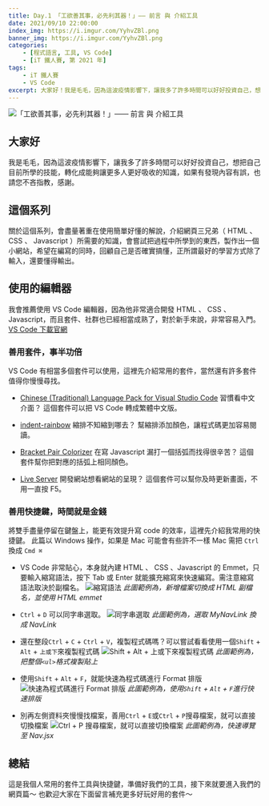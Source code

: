 ```yaml
---
title: Day.1 「工欲善其事，必先利其器！」—— 前言 與 介紹工具
date: 2021/09/10 22:00:00
index_img: https://i.imgur.com/YyhvZBl.png
banner_img: https://i.imgur.com/YyhvZBl.png
categories:
    - [程式語言, 工具, VS Code]
    - [iT 鐵人賽, 第 2021 年]
tags: 
    - iT 鐵人賽
    - VS Code
excerpt: 大家好！我是毛毛，因為這波疫情影響下，讓我多了許多時間可以好好投資自己，想把自己目前所學的技能，轉化成能夠讓更多人更好吸收的知識，如果有發現內容有誤，也請您不吝指教，感謝。
---
```


![「工欲善其事，必先利其器！」—— 前言 與 介紹工具](https://i.imgur.com/YyhvZBl.png)

## 大家好

我是毛毛，因為這波疫情影響下，讓我多了許多時間可以好好投資自己，想把自己目前所學的技能，轉化成能夠讓更多人更好吸收的知識，如果有發現內容有誤，也請您不吝指教，感謝。

## 這個系列

關於這個系列，會盡量著重在使用簡單好懂的解說，介紹網頁三兄弟（ HTML 、 CSS 、 Javascript ）所需要的知識，會嘗試把過程中所學到的東西，製作出一個小網站，希望在編寫的同時，回顧自己是否確實搞懂，正所謂最好的學習方式除了輸入，還要懂得輸出。

## 使用的編輯器

我會推薦使用 VS Code 編輯器，因為他非常適合開發 HTML 、 CSS 、 Javascript，而且套件、社群也已經相當成熟了，對於新手來說，非常容易入門。
[VS Code 下載官網](https://code.visualstudio.com/download)

### 善用套件，事半功倍

VS Code 有相當多個套件可以使用，這裡先介紹常用的套件，當然還有許多套件值得你慢慢尋找。

- [Chinese (Traditional) Language Pack for Visual Studio Code](https://marketplace.visualstudio.com/items?itemName=MS-CEINTL.vscode-language-pack-zh-hant)
    習慣看中文介面？ 這個套件可以把 VS Code 轉成繁體中文版。

- [indent-rainbow](https://marketplace.visualstudio.com/items?itemName=oderwat.indent-rainbow)
    縮排不知縮到哪去？ 幫縮排添加顏色，讓程式碼更加容易閱讀。

- [Bracket Pair Colorizer](https://marketplace.visualstudio.com/items?itemName=CoenraadS.bracket-pair-colorizer)
    在寫 Javascript 漏打一個括弧而找得很辛苦？ 這個套件幫你把對應的括弧上相同顏色。

- [Live Server](https://marketplace.visualstudio.com/items?itemName=ritwickdey.LiveServer)
    開發網站想看網站的呈現？ 這個套件可以幫你及時更新畫面，不用一直按 F5。

### 善用快捷鍵，時間就是金錢

將雙手盡量停留在鍵盤上，能更有效提升寫 code 的效率，這裡先介紹我常用的快捷鍵。
此篇以 Windows 操作，如果是 Mac 可能會有些許不一樣
Mac 需把 `Ctrl` 換成 `Cmd ⌘`

- VS Code 非常貼心，本身就內建 HTML 、 CSS 、Javascript 的 Emmet，只要輸入縮寫語法，按下 Tab 或 Enter 就能擴充縮寫來快速編寫。需注意縮寫語法取決於副檔名。
  ![縮寫語法](https://i.imgur.com/Vi5ZXGn.gif)
  *此圖範例為，新增檔案切換成 HTML 副檔名，並使用 HTML emmet*

- `Ctrl` + `D` 可以同字串選取。
  ![同字串選取](https://i.imgur.com/zWquMNw.gif)
  *此圖範例為，選取 MyNavLink 換成 NavLink*

- 還在整段`Ctrl` + `C` + `Ctrl` + `V`，複製程式碼嗎？可以嘗試看看使用一個`Shift` + `Alt` + `上或下`來複製程式碼
  ![Shift + Alt + 上或下來複製程式碼](https://i.imgur.com/Li08fjb.gif)
  *此圖範例為，把整個`<ul>`格式複製貼上*

- 使用`Shift` + `Alt` + `F`，就能快速為程式碼進行 Format 排版
  ![快速為程式碼進行 Format 排版](https://i.imgur.com/lJDcUXS.gif)
  *此圖範例為，使用`Shift` + `Alt` + `F`進行快速排版*

- 別再左側資料夾慢慢找檔案，善用`Ctrl` + `E`或`Ctrl` + `P`搜尋檔案，就可以直接切換檔案
  ![Ctrl + P 搜尋檔案，就可以直接切換檔案](https://i.imgur.com/jHQoBOG.gif)
  *此圖範例為，快速導覽至 Nav.jsx*

## 總結

這是我個人常用的套件工具與快捷鍵，準備好我們的工具，接下來就要進入我們的網頁篇～
也歡迎大家在下面留言補充更多好玩好用的套件～
